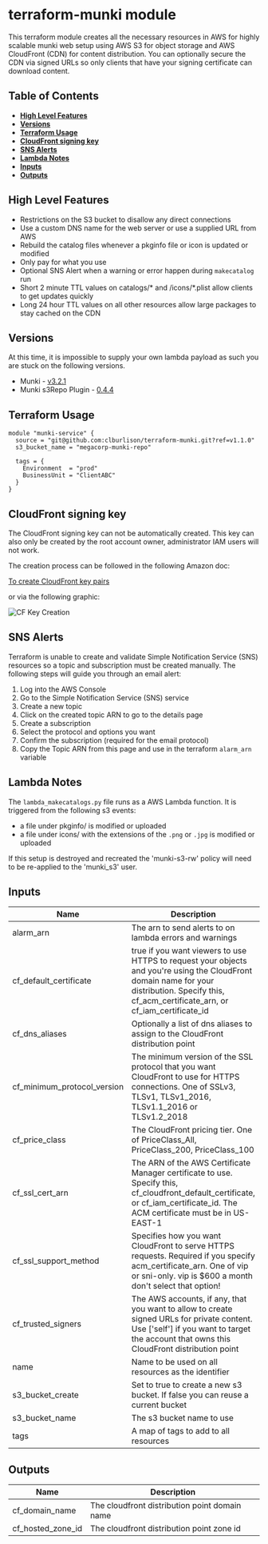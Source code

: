 # terraform-munki module

This terraform module creates all the necessary resources in AWS for highly
scalable munki web setup using AWS S3 for object storage and AWS CloudFront
(CDN) for content distribution. You can optionally secure the CDN via signed
URLs so only clients that have your signing certificate can download content.

## Table of Contents

* [**High Level Features**](#high-level-features)
* [**Versions**](#versions)
* [**Terraform Usage**](#terraform-usage)
* [**CloudFront signing key**](#cloudfrount-signing-key)
* [**SNS Alerts**](#sns-alerts)
* [**Lambda Notes**](#lambda-notes)
* [**Inputs**](#inputs)
* [**Outputs**](#outputs)

## High Level Features

* Restrictions on the S3 bucket to disallow any direct connections
* Use a custom DNS name for the web server or use a supplied URL from AWS
* Rebuild the catalog files whenever a pkginfo file or icon is updated or modified
* Only pay for what you use
* Optional SNS Alert when a warning or error happen during `makecatalog` run
* Short 2 minute TTL values on catalogs/* and /icons/*.plist allow clients to get updates quickly
* Long 24 hour TTL values on all other resources allow large packages to stay cached on the CDN

## Versions

At this time, it is impossible to supply your own lambda payload as such you
are stuck on the following versions.

* Munki - [v3.2.1]
* Munki s3Repo Plugin - [0.4.4](https://github.com/clburlison/Munki-s3Repo-Plugin)

## Terraform Usage

```hcl
module "munki-service" {
  source = "git@github.com:clburlison/terraform-munki.git?ref=v1.1.0"
  s3_bucket_name = "megacorp-munki-repo"

  tags = {
    Environment  = "prod"
    BusinessUnit = "ClientABC"
  }
}
```

## CloudFront signing key

The CloudFront signing key can not be automatically created. This key can also
only be created by the root account owner, administrator IAM users will not
work.

The creation process can be followed in the following Amazon doc:

[To create CloudFront key pairs]

or via the following graphic:

![CF Key Creation](pics/cf_key_creation.png)

## SNS Alerts

Terraform is unable to create and validate Simple Notification Service (SNS)
resources so a topic and subscription must be created manually. The following
steps will guide you through an email alert:

1. Log into the AWS Console
1. Go to the Simple Notification Service (SNS) service
1. Create a new topic
1. Click on the created topic ARN to go to the details page
1. Create a subscription
1. Select the protocol and options you want
1. Confirm the subscription (required for the email protocol)
1. Copy the Topic ARN from this page and use in the terraform `alarm_arn` variable

## Lambda Notes

The `lambda_makecatalogs.py` file runs as a AWS Lambda function. It is
triggered from the following s3 events:

* a file under pkginfo/ is modified or uploaded
* a file under icons/ with the extensions of the `.png` or `.jpg` is modified or uploaded

If this setup is destroyed and recreated the 'munki-s3-rw' policy will need to be re-applied to the 'munki_s3' user.

<!-- BEGINNING OF PRE-COMMIT-TERRAFORM DOCS HOOK -->
## Inputs

| Name | Description | Type | Default | Required |
|------|-------------|:----:|:-----:|:-----:|
| alarm\_arn | The arn to send alerts to on lambda errors and warnings | string | `""` | no |
| cf\_default\_certificate | true if you want viewers to use HTTPS to request your objects and you're using the CloudFront domain name for your distribution. Specify this, cf_acm_certificate_arn, or cf_iam_certificate_id | string | `"true"` | no |
| cf\_dns\_aliases | Optionally a list of dns aliases to assign to the CloudFront distribution point | list(string) | `[]` | no |
| cf\_minimum\_protocol\_version | The minimum version of the SSL protocol that you want CloudFront to use for HTTPS connections. One of SSLv3, TLSv1, TLSv1_2016, TLSv1.1_2016 or TLSv1.2_2018 | string | `"TLSv1.2_2018"` | no |
| cf\_price\_class | The CloudFront pricing tier. One of PriceClass_All, PriceClass_200, PriceClass_100 | string | `"PriceClass_All"` | no |
| cf\_ssl\_cert\_arn | The ARN of the AWS Certificate Manager certificate to use. Specify this, cf_cloudfront_default_certificate, or cf_iam_certificate_id. The ACM certificate must be in US-EAST-1 | string | `""` | no |
| cf\_ssl\_support\_method | Specifies how you want CloudFront to serve HTTPS requests. Required if you specify acm_certificate_arn. One of vip or sni-only. vip is $600 a month don't select that option! | string | `""` | no |
| cf\_trusted\_signers | The AWS accounts, if any, that you want to allow to create signed URLs for private content. Use ['self'] if you want to target the account that owns this CloudFront distribution point | list(string) | `[]` | no |
| name | Name to be used on all resources as the identifier | string | `"munki"` | no |
| s3\_bucket\_create | Set to true to create a new s3 bucket. If false you can reuse a current bucket | string | `"true"` | no |
| s3\_bucket\_name | The s3 bucket name to use | string | n/a | yes |
| tags | A map of tags to add to all resources | map(string) | `{}` | no |

## Outputs

| Name | Description |
|------|-------------|
| cf\_domain\_name | The cloudfront distribution point domain name |
| cf\_hosted\_zone\_id | The cloudfront distribution point zone id |

<!-- END OF PRE-COMMIT-TERRAFORM DOCS HOOK -->

<!-- html urls -->

[To create CloudFront key pairs]: https://docs.aws.amazon.com/AmazonCloudFront/latest/DeveloperGuide/private-content-trusted-signers.html#private-content-creating-cloudfront-key-pairs
[v3.2.1]: https://github.com/munki/munki/releases/tag/v3.2.1
[CHANGELOG.md]: ./CHANGELOG.md
